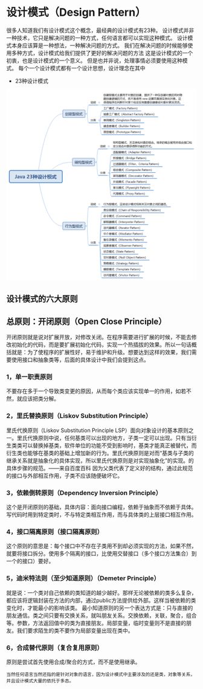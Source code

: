 # 设计模式（Design Pattern）
很多人知道我们有设计模式这个概念，最经典的设计模式有23种。
设计模式并非一种技术，它只是解决问题的一种方式，任何语言都可以实现这种模式。
设计模式本身应该算是一种想法，一种解决问题的方式。
我们在解决问题的时候能够使用多种方式，设计模式给我们提供了更好的解决问题的方法
这是设计模式的一个初衷，也是设计模式的一个意义。
但是也并非说，处理事情必须要使用这种模式。
每个一个设计模式都有一个设计思想，设计理念在其中

+ 23种设计模式

![](https://github.com/kentanvictor/STUDY/blob/Image/old_image/23DesignModule.jpg?raw=true)

## 设计模式的六大原则
## 总原则：开闭原则（Open Close Principle）
开闭原则就是说对扩展开放，对修改关闭。在程序需要进行扩展的时候，不能去修改初始化的代码，而是要扩展初始化代码，实现一个热插拔的效果。所以一句话概括就是：为了使程序的扩展性好，易于维护和升级。想要达到这样的效果，我们需要使用接口和抽象类等，后面的具体设计中我们会提到这点。
### 1，单一职责原则
不要存在多于一个导致类变更的原因，从而每个类应该实现单一的作用，如若不然，就应该把类分解。
### 2，里氏替换原则（Liskov Substitution Principle）
里氏代换原则（Liskov Substitution Principle LSP）面向对象设计的基本原则之一。里氏代换原则中说，任何基类可以出现的地方，子类一定可以出现。只有当衍生类类可以替换掉基类，软件单位的功能不受到影响时，基类才能真正被替代，而衍生类也能够在基类的基础上增加新的行为。里氏代换原则是对而“基类与子类的继承关系就是抽象化的具体实现，所以里氏代换原则是对实现抽象化”的实现。的具体步骤的规范。——来自百度百科
因为父类代表了定义好的结构，通过此规范的接口与外部相互作用，子类不应该随便破坏它。
### 3，依赖倒转原则（Dependency Inversion Principle）
这个是开闭原则的基础，具体内容：面向接口编程，依赖于抽象而不依赖于具体。写代码时用到特定类时，不与特定类相互作用，而与具体类的上层接口相互作用。
### 4，接口隔离原则（接口隔离原则）
这个原则的意思是：每个接口中不存在子类用不到却必须实现的方法，如果不然，就要将接口拆分。使用多个隔离的接口，比使用交替接口（多个接口方法集合）到一个的接口）要好。
### 5，迪米特法则（至少知道原则）（Demeter Principle）
就是说：一个类对自己依赖的类知道的越少越好。那样无论被依赖的类多么复杂，都应该将逻辑封装在方法的内部，通过public方法提供给外部。这样当被依赖的类变化时，才能最小的影响该类。
最小知道原则的另一个表达方式是：只与直接的朋友通信。类之间只要有交换关系，就叫朋友关系。交换依赖，关联，聚合，组合等。参数，方法返回值中的类为直接朋友。局部变量，临时变量则不是直接的朋友。我们要求陌生的类不要作为局部变量出现在类中。
### 6，合成替代原则（复合复用原则）
原则是尝试首先使用合成/聚合的方式，而不是使用继承。

`当然任何语言当然还指的是针对对象的语言，因为设计模式中主要涉及的还是类，对象等关系，并且设计模式大量的依托于多态。`
